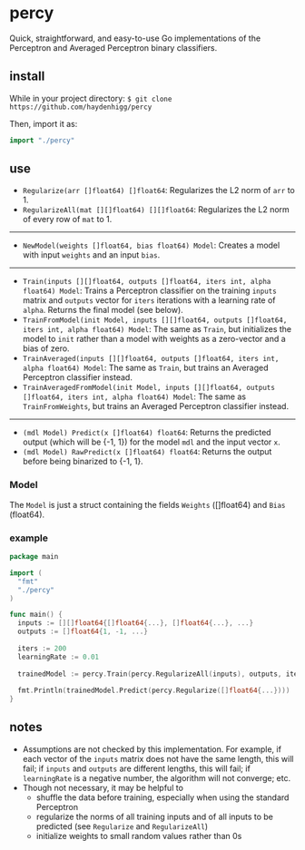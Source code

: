 # percy

Quick, straightforward, and easy-to-use Go implementations of the Perceptron and Averaged Perceptron binary classifiers.

## install

While in your project directory:
`$ git clone https://github.com/haydenhigg/percy`

Then, import it as:
```go
import "./percy"
```

## use

- `Regularize(arr []float64) []float64`: Regularizes the L2 norm of `arr` to 1.
- `RegularizeAll(mat [][]float64) [][]float64`: Regularizes the L2 norm of every row of `mat` to 1.
---
- `NewModel(weights []float64, bias float64) Model`: Creates a model with input `weights` and an input `bias`.
---
- `Train(inputs [][]float64, outputs []float64, iters int, alpha float64) Model`: Trains a Perceptron classifier on the training `inputs` matrix and `outputs` vector for `iters` iterations with a learning rate of `alpha`. Returns the final model (see below).
- `TrainFromModel(init Model, inputs [][]float64, outputs []float64, iters int, alpha float64) Model`: The same as `Train`, but initializes the model to `init` rather than a model with weights as a zero-vector and a bias of zero.
- `TrainAveraged(inputs [][]float64, outputs []float64, iters int, alpha float64) Model`: The same as `Train`, but trains an Averaged Perceptron classifier instead.
- `TrainAveragedFromModel(init Model, inputs [][]float64, outputs []float64, iters int, alpha float64) Model`: The same as `TrainFromWeights`, but trains an Averaged Perceptron classifier instead.
---
- `(mdl Model) Predict(x []float64) float64`: Returns the predicted output (which will be {-1, 1}) for the model `mdl` and the input vector `x`.
- `(mdl Model) RawPredict(x []float64) float64`: Returns the output before being binarized to {-1, 1}.

### Model

The `Model` is just a struct containing the fields `Weights` ([]float64) and `Bias` (float64).

### example

```go
package main

import (
  "fmt"
  "./percy"
)

func main() {
  inputs := [][]float64{[]float64{...}, []float64{...}, ...}
  outputs := []float64{1, -1, ...}
  
  iters := 200
  learningRate := 0.01
  
  trainedModel := percy.Train(percy.RegularizeAll(inputs), outputs, iters, learningRate)
  
  fmt.Println(trainedModel.Predict(percy.Regularize([]float64{...})))
}
```

## notes

- Assumptions are not checked by this implementation. For example, if each vector of the `inputs` matrix does not have the same length, this will fail; if `inputs` and `outputs` are different lengths, this will fail; if `learningRate` is a negative number, the algorithm will not converge; etc.
- Though not necessary, it may be helpful to
  - shuffle the data before training, especially when using the standard Perceptron
  - regularize the norms of all training inputs and of all inputs to be predicted (see `Regularize` and `RegularizeAll`)
  - initialize weights to small random values rather than 0s
